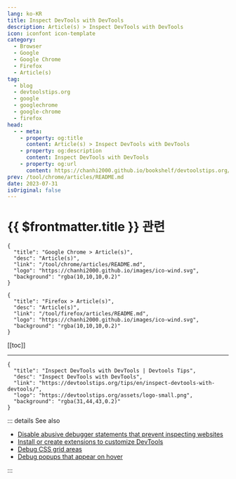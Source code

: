 ```yaml
---
lang: ko-KR
title: Inspect DevTools with DevTools
description: Article(s) > Inspect DevTools with DevTools
icon: iconfont icon-template
category: 
  - Browser
  - Google
  - Google Chrome
  - Firefox
  - Article(s)
tag: 
  - blog
  - devtoolstips.org
  - google
  - googlechrome
  - google-chrome
  - firefox
head:  
  - - meta:
    - property: og:title
      content: Article(s) > Inspect DevTools with DevTools
    - property: og:description
      content: Inspect DevTools with DevTools
    - property: og:url
      content: https://chanhi2000.github.io/bookshelf/devtoolstips.org/inspect-devtools-with-devtools.html
prev: /tool/chrome/articles/README.md
date: 2023-07-31
isOriginal: false
---
```


# {{ $frontmatter.title }} 관련

```component VPCard
{
  "title": "Google Chrome > Article(s)",
  "desc": "Article(s)",
  "link": "/tool/chrome/articles/README.md",
  "logo": "https://chanhi2000.github.io/images/ico-wind.svg",
  "background": "rgba(10,10,10,0.2)"
}
```

```component VPCard
{
  "title": "Firefox > Article(s)",
  "desc": "Article(s)",
  "link": "/tool/firefox/articles/README.md",
  "logo": "https://chanhi2000.github.io/images/ico-wind.svg",
  "background": "rgba(10,10,10,0.2)"
}
```

[[toc]]

---

```component VPCard
{
  "title": "Inspect DevTools with DevTools | Devtools Tips",
  "desc": "Inspect DevTools with DevTools",
  "link": "https://devtoolstips.org/tips/en/inspect-devtools-with-devtools/",
  "logo": "https://devtoolstips.org/assets/logo-small.png",
  "background": "rgba(31,44,43,0.2)"
}
```

<!-- TODO:  작성 -->

::: details See also

- [Disable abusive debugger statements that prevent inspecting websites](https://devtoolstips.org/tips/en/disable-abusive-debugger-statement) <!-- TODO: add VPCard -->
- [Install or create extensions to customize DevTools](https://devtoolstips.org/tips/en/extend-devtools) <!-- TODO: add VPCard -->
- [Debug CSS grid areas](https://devtoolstips.org/tips/en/debug-grid-areas) <!-- TODO: add VPCard -->
- [Debug popups that appear on hover](https://devtoolstips.org/tips/en/debug-popups-on-hover) <!-- TODO: add VPCard -->

:::

